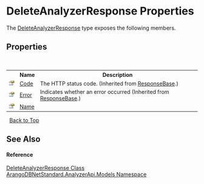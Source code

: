 # DeleteAnalyzerResponse Properties
 

The <a href="1dc37d89-fe12-0780-aef1-40530b18364f">DeleteAnalyzerResponse</a> type exposes the following members.


## Properties
&nbsp;<table><tr><th></th><th>Name</th><th>Description</th></tr><tr><td>![Public property](media/pubproperty.gif "Public property")</td><td><a href="265a24b3-d613-2a80-276c-85071cee375a">Code</a></td><td>
The HTTP status code.
 (Inherited from <a href="e45c652b-f0b5-f96e-c1ea-5dc3d86e4d98">ResponseBase</a>.)</td></tr><tr><td>![Public property](media/pubproperty.gif "Public property")</td><td><a href="c4c0c8e4-1f8e-aa76-0207-cd81ab6c407d">Error</a></td><td>
Indicates whether an error occurred
 (Inherited from <a href="e45c652b-f0b5-f96e-c1ea-5dc3d86e4d98">ResponseBase</a>.)</td></tr><tr><td>![Public property](media/pubproperty.gif "Public property")</td><td><a href="a4af4b20-ff40-4057-c02c-54140e2d11dd">Name</a></td><td /></tr></table>&nbsp;
<a href="#deleteanalyzerresponse-properties">Back to Top</a>

## See Also


#### Reference
<a href="1dc37d89-fe12-0780-aef1-40530b18364f">DeleteAnalyzerResponse Class</a><br /><a href="a2e54104-4ead-c0d1-eaad-3d92d56c8fb7">ArangoDBNetStandard.AnalyzerApi.Models Namespace</a><br />